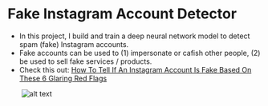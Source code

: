 # Fake Instagram Account Detector

* In this project, I build and train a deep neural network model to detect spam (fake) Instagram accounts.
* Fake accounts can be used to (1) impersonate or cafish other people, (2) be used to sell fake services / products.
* Check this out: [How To Tell If An Instagram Account Is Fake Based On These 6 Glaring Red Flags](https://www.bustle.com/p/how-to-tell-if-instagram-account-is-fake-based-on-these-6-glaring-red-flags-18778777)




&nbsp;&nbsp;&nbsp;&nbsp;&nbsp;&nbsp;
![alt text](https://i.postimg.cc/L6Ms9yPR/Green-and-Gray-Shapes-Photography-Course-Mind-Map.png)

